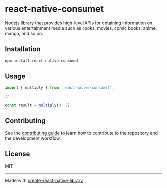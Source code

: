 # react-native-consumet

Nodejs library that provides high-level APIs for obtaining information on various entertainment media such as books, movies, comic books, anime, manga, and so on.

## Installation

```sh
npm install react-native-consumet
```

## Usage


```js
import { multiply } from 'react-native-consumet';

// ...

const result = multiply(3, 7);
```


## Contributing

See the [contributing guide](CONTRIBUTING.md) to learn how to contribute to the repository and the development workflow.

## License

MIT

---

Made with [create-react-native-library](https://github.com/callstack/react-native-builder-bob)
